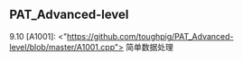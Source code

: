 ## PAT_Advanced-level
9.10 [A1001]: <"https://github.com/toughpig/PAT_Advanced-level/blob/master/A1001.cpp"> 简单数据处理
